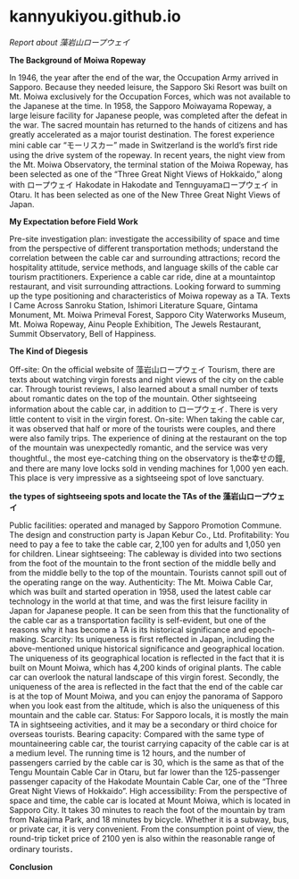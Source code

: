 # kannyukiyou.github.io
*Report about 藻岩山ロープウェイ*

**The Background of Moiwa Ropeway**

In 1946, the year after the end of the war, the Occupation Army arrived in Sapporo. Because they needed leisure, the Sapporo Ski Resort was built on Mt. Moiwa exclusively for the Occupation Forces, which was not available to the Japanese at the time. In 1958, the Sapporo Moiwayama Ropeway, a large leisure facility for Japanese people, was completed after the defeat in the war. The sacred mountain has returned to the hands of citizens and has greatly accelerated as a major tourist destination.
The forest experience mini cable car “モーリスカー” made in Switzerland is the world’s first ride using the drive system of the ropeway.
In recent years, the night view from the Mt. Moiwa Observatory, the terminal station of the Moiwa Ropeway, has been selected as one of the “Three Great Night Views of Hokkaido,” along with ロープウェイ Hakodate in Hakodate and Tennguyamaロープウェイ in Otaru. It has been selected as one of the New Three Great Night Views of Japan.

**My Expectation before Field Work**

Pre-site investigation plan: investigate the accessibility of space and time from the perspective of different transportation methods; understand the correlation between the cable car and surrounding attractions; record the hospitality attitude, service methods, and language skills of the cable car tourism practitioners. Experience a cable car ride, dine at a mountaintop restaurant, and visit surrounding attractions.
Looking forward to summing up the type positioning and characteristics of Moiwa ropeway as a TA.
Texts I Came Across
Sanroku Station, Ishimori Literature Square, Gintama Monument, Mt. Moiwa Primeval Forest, Sapporo City Waterworks Museum, Mt. Moiwa Ropeway, Ainu People Exhibition, The Jewels Restaurant, Summit Observatory, Bell of Happiness.

**The Kind of Diegesis**

Off-site: On the official website of 藻岩山ロープウェイ Tourism, there are texts about watching virgin forests and night views of the city on the cable car. Through tourist reviews, I also learned about a small number of texts about romantic dates on the top of the mountain. Other sightseeing information about the cable car, in addition to ロープウェイ. There is very little content to visit in the virgin forest.
On-site: When taking the cable car, it was observed that half or more of the tourists were couples, and there were also family trips. The experience of dining at the restaurant on the top of the mountain was unexpectedly romantic, and the service was very thoughtful., the most eye-catching thing on the observatory is the幸せの鐘, and there are many love locks sold in vending machines for 1,000 yen each.
This place is very impressive as a sightseeing spot of love sanctuary.

**the types of sightseeing spots and locate the TAs of the 藻岩山ロープウェイ**

Public facilities: operated and managed by Sapporo Promotion Commune. The design and construction party is Japan Kebur Co., Ltd.
Profitability: You need to pay a fee to take the cable car, 2,100 yen for adults and 1,050 yen for children.
Linear sightseeing: The cableway is divided into two sections from the foot of the mountain to the front section of the middle belly and from the middle belly to the top of the mountain. Tourists cannot spill out of the operating range on the way.
Authenticity: The Mt. Moiwa Cable Car, which was built and started operation in 1958, used the latest cable car technology in the world at that time, and was the first leisure facility in Japan for Japanese people. It can be seen from this that the functionality of the cable car as a transportation facility is self-evident, but one of the reasons why it has become a TA is its historical significance and epoch-making.
Scarcity: Its uniqueness is first reflected in Japan, including the above-mentioned unique historical significance and geographical location. The uniqueness of its geographical location is reflected in the fact that it is built on Mount Moiwa, which has 4,200 kinds of original plants. The cable car can overlook the natural landscape of this virgin forest. Secondly, the uniqueness of the area is reflected in the fact that the end of the cable car is at the top of Mount Moiwa, and you can enjoy the panorama of Sapporo when you look east from the altitude, which is also the uniqueness of this mountain and the cable car.
Status: For Sapporo locals, it is mostly the main TA in sightseeing activities, and it may be a secondary or third choice for overseas tourists.
Bearing capacity: Compared with the same type of mountaineering cable car, the tourist carrying capacity of the cable car is at a medium level. The running time is 12 hours, and the number of passengers carried by the cable car is 30, which is the same as that of the Tengu Mountain Cable Car in Otaru, but far lower than the 125-passenger passenger capacity of the Hakodate Mountain Cable Car, one of the “Three Great Night Views of Hokkaido”.
High accessibility: From the perspective of space and time, the cable car is located at Mount Moiwa, which is located in Sapporo City. It takes 30 minutes to reach the foot of the mountain by tram from Nakajima Park, and 18 minutes by bicycle. Whether it is a subway, bus, or private car, it is very convenient. From the consumption point of view, the round-trip ticket price of 2100 yen is also within the reasonable range of ordinary tourists．

**Conclusion**
